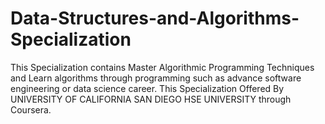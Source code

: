 # Data-Structures-and-Algorithms-Specialization
This Specialization contains Master Algorithmic Programming Techniques and Learn algorithms through programming such as advance software engineering or data science career. This Specialization Offered By UNIVERSITY OF CALIFORNIA SAN DIEGO HSE UNIVERSITY through Coursera.
